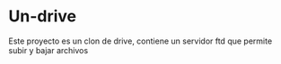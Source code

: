 # Un-drive

Este proyecto es un clon de drive,
contiene un servidor ftd que permite 
subir y bajar archivos 
